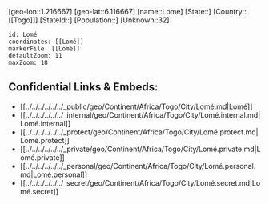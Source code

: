 ﻿---
location: [6.116667,1.216667]
mapzoom: [7,12] 
mapmarker: city 
type: City
tags:
- geo/City


SpocWebEntityId: 35958
isDeleted: false
confidential: public

---
[geo-lon::1.216667]
[geo-lat::6.116667]
[name::Lomé]
[State::]
[Country::[[Togo]]]
[StateId::]
[Population::]
[Unknown::32]


```leaflet
id: Lomé
coordinates: [[Lomé]]
markerFile: [[Lomé]]
defaultZoom: 11 
maxZoom: 18
```


## Confidential Links & Embeds: 
- [[../../../../../../_public/geo/Continent/Africa/Togo/City/Lomé.md|Lomé]] 
- [[../../../../../../_internal/geo/Continent/Africa/Togo/City/Lomé.internal.md|Lomé.internal]] 
- [[../../../../../../_protect/geo/Continent/Africa/Togo/City/Lomé.protect.md|Lomé.protect]] 
- [[../../../../../../_private/geo/Continent/Africa/Togo/City/Lomé.private.md|Lomé.private]] 
- [[../../../../../../_personal/geo/Continent/Africa/Togo/City/Lomé.personal.md|Lomé.personal]] 
- [[../../../../../../_secret/geo/Continent/Africa/Togo/City/Lomé.secret.md|Lomé.secret]] 
